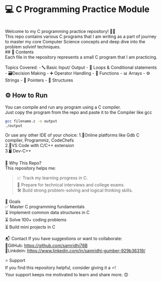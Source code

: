 # 💻 C Programming Practice Module
<br>
Welcome to my C programming practice repository! 👨‍💻<br>
This repo contains various C programs that I am writing as a part of journey to master my core Computer Science concepts and deep dive into the problem solvinf techniques.
<br>
## 📂 Contents <br>
Each file in the repository represents a small C program that I am practicing.
<br> <br>
Topics Covered: 
- 🔤 Basic Input/ Output
- 🔁 Loops & Conditional statements
- 🗃️Decision Making
- ➕ Operator Handling
- 🧮 Functions
- 📊 Arrays
- ⚙️ Strings
- 📍 Pointers
- 🌳 Structures


  ## ⚙️ How to Run

  You can compile and run any program using a C compiler. <br>
  Just copy the program from the repo and paste it to the Compiler like gcc
  ```bash
  gcc filename.c -o output
  ./output
  ```
Or use any other IDE of your choice:
1.🧱Online platforms like Gdb C compiler, Programmiz, CodeChefs <br>
2.🧩VS Code with C/C++ extension <br>
3.🖥️ Dev-C++ <br>
<br>
🎯 Why This Repo?<br>
This repository helps me:<br>
> 📈 Track my learning progress in C.<br>
> 🧠 Prepare for technical interviews and college exams.<br>
> 🛠️ Build strong problem-solving and logical thinking skills.<br>


📌 Goals<br>
✅ Master C programming fundamentals<br>
⏳ Implement common data structures in C<br>
⏳ Solve 100+ coding problems<br>
⏳ Build mini projects in C<br>


📬 Contact
If you have suggestions or want to collaborate:
<br>
🐙GitHub: https://github.com/samridhi78B
<br>
💼Linkdein: https://www.linkedin.com/in/samridhi-gumber-929b36319/

⭐ Support <br>
If you find this repository helpful, consider giving it a ⭐!<br>
Your support keeps me motivated to learn and share more. 😊
  
